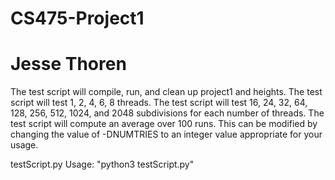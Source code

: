 # CS475-Project1
# Jesse Thoren

The test script will compile, run, and clean up project1 and heights.
The test script will test 1, 2, 4, 6, 8 threads.
The test script will test 16, 24, 32, 64, 128, 256, 512, 1024, and 2048 subdivisions for each number of threads.
The test script will compute an average over 100 runs. This can be modified by changing the value of -DNUMTRIES to an integer value appropriate for your usage.

testScript.py Usage:
"python3 testScript.py"
